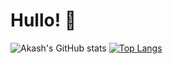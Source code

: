# Hullo! 👋

![Akash's GitHub stats](https://github-readme-stats.vercel.app/api?username=RedInJapanese&show_icons=true&theme=onedark)
[![Top Langs](https://github-readme-stats.vercel.app/api/top-langs/?username=RedInJapanese&hide=javascript,html,css,java&layout=compact&theme=onedark)](https://github.com/RedInJapanese)
